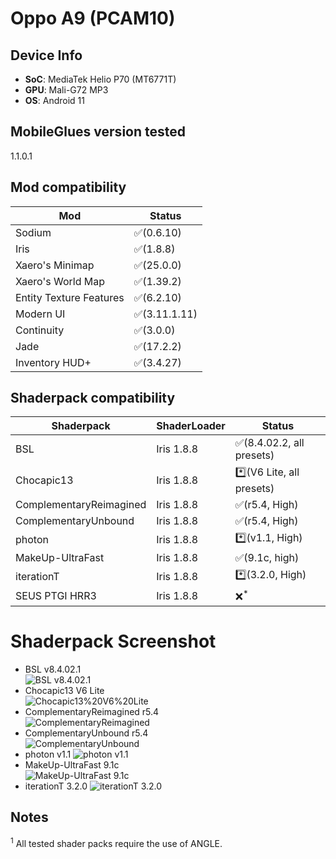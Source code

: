 <!-- markdownlint-disable MD033 -->

# Oppo A9 (PCAM10)

## Device Info

- **SoC**: MediaTek Helio P70 (MT6771T)
- **GPU**: Mali-G72 MP3
- **OS**: Android 11

## MobileGlues version tested

1.1.0.1

## Mod compatibility

| **Mod**                 | **Status**    |
| ----------------------- | ------------- |
| Sodium                  | ✅(0.6.10)    |
| Iris                    | ✅(1.8.8)     |
| Xaero's Minimap         | ✅(25.0.0)    |
| Xaero's World Map       | ✅(1.39.2)    |
| Entity Texture Features | ✅(6.2.10)    |
| Modern UI               | ✅(3.11.1.11) |
| Continuity              | ✅(3.0.0)     |
| Jade                    | ✅(17.2.2)    |
| Inventory HUD+          | ✅(3.4.27)    |

## Shaderpack compatibility

| **Shaderpack**          | **ShaderLoader** | **Status**                |
| ----------------------- | ---------------- | ------------------------- |
| BSL                     | Iris 1.8.8       | ✅(8.4.02.2, all presets) |
| Chocapic13              | Iris 1.8.8       | \*️⃣(V6 Lite, all presets) |
| ComplementaryReimagined | Iris 1.8.8       | ✅(r5.4, High)            |
| ComplementaryUnbound    | Iris 1.8.8       | ✅(r5.4, High)            |
| photon                  | Iris 1.8.8       | \*️⃣(v1.1, High)           |
| MakeUp-UltraFast        | Iris 1.8.8       | ✅(9.1c, high)            |
| iterationT              | Iris 1.8.8       | \*️⃣(3.2.0, High)          |
| SEUS PTGI HRR3          | Iris 1.8.8       | ❌<sup>\*</sup>           |

# Shaderpack Screenshot

- BSL v8.4.02.1  
  ![BSL v8.4.02.1](/assets/shaderpack_screenshot/PCAM10/BSL_v8.4.02.2.jpg)
- Chocapic13 V6 Lite  
  ![Chocapic13%20V6%20Lite](/assets/shaderpack_screenshot/PCAM10/Chocapic13%20V6%20Lite.jpg)
- ComplementaryReimagined r5.4  
  ![ComplementaryReimagined](/assets/shaderpack_screenshot/PCAM10/ComplementaryReimagined_r5.4.png)
- ComplementaryUnbound r5.4  
  ![ComplementaryUnbound](/assets/shaderpack_screenshot/PCAM10/ComplementaryUnbound_r5.4.jpg)
- photon v1.1
  ![photon v1.1](/assets/shaderpack_screenshot/PCAM10/photon_v1.1.png)
- MakeUp-UltraFast 9.1c  
  ![MakeUp-UltraFast 9.1c](/assets/shaderpack_screenshot/PCAM10/MakeUp-UltraFast%209.1c.png)
- iterationT 3.2.0
  ![iterationT 3.2.0](/assets/shaderpack_screenshot/PCAM10/iterationT_3.2.0.png)

## Notes

<sup>1</sup> All tested shader packs require the use of ANGLE.
